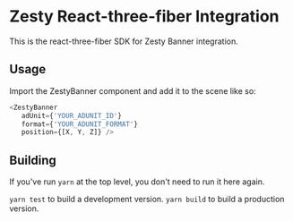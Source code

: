 # Zesty React-three-fiber Integration

This is the react-three-fiber SDK for Zesty Banner integration.

## Usage

Import the ZestyBanner component and add it to the scene like so:

```js
<ZestyBanner
   adUnit={'YOUR_ADUNIT_ID'}
   format={'YOUR_ADUNIT_FORMAT'}
   position={[X, Y, Z]} />
```

## Building

If you've run `yarn` at the top level, you don't need to run it here again.

`yarn test` to build a development version.
`yarn build` to build a production version.
